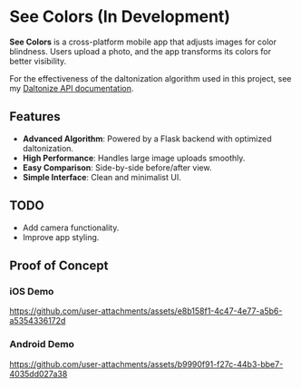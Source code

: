 # See Colors (In Development)

**See Colors** is a cross-platform mobile app that adjusts images for color blindness. Users upload a photo, and the app transforms its colors for better visibility.

For the effectiveness of the daltonization algorithm used in this project, see my [Daltonize API documentation](https://github.com/MelvinDinh3302/daltonize-api#demonstration).

## Features

- **Advanced Algorithm**: Powered by a Flask backend with optimized daltonization.
- **High Performance**: Handles large image uploads smoothly.
- **Easy Comparison**: Side-by-side before/after view.
- **Simple Interface**: Clean and minimalist UI.

## TODO

- Add camera functionality.
- Improve app styling.

## Proof of Concept

### iOS Demo
https://github.com/user-attachments/assets/e8b158f1-4c47-4e77-a5b6-a5354336172d

### Android Demo
https://github.com/user-attachments/assets/b9990f91-f27c-44b3-bbe7-4035dd027a38




